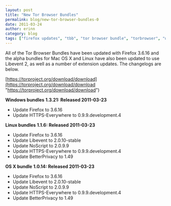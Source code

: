 ```yaml
---
layout: post
title: "New Tor Browser Bundles"
permalink: blog/new-tor-browser-bundles-0
date: 2011-03-24
author: erinn
category: blog
tags: ["firefox updates", "tbb", "tor browser bundle", "torbrowser", "updated packages"]
---
```


All of the Tor Browser Bundles have been updated with Firefox 3.6.16 and the alpha bundles for Mac OS X and Linux have also been updated to use Libevent 2, as well as a number of extension updates. The changelogs are below.

[https://torproject.org/download/download](https://torproject.org/download/download "https://torproject.org/download/download")

**Windows bundles**
**1.3.21: Released 2011-03-23**

- Update Firefox to 3.6.16
- Update HTTPS-Everywhere to 0.9.9.development.4

**Linux bundles**
**1.1.6: Released 2011-03-23**

- Update Firefox to 3.6.16
- Update Libevent to 2.0.10-stable
- Update NoScript to 2.0.9.9
- Update HTTPS-Everywhere to 0.9.9.development.4
- Update BetterPrivacy to 1.49

**OS X bundle**
**1.0.14: Released 2011-03-23**

- Update Firefox to 3.6.16
- Update Libevent to 2.0.10-stable
- Update NoScript to 2.0.9.9
- Update HTTPS-Everywhere to 0.9.9.development.4
- Update BetterPrivacy to 1.49

